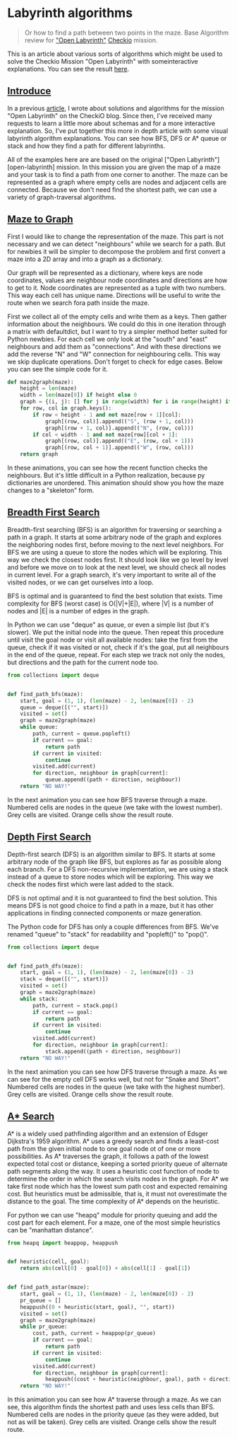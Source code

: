 # Labyrinth algorithms

> Or how to find a path between two points in the maze. 
Base Algorithm review for
["Open Labyrinth"](http://www.checkio.org/mission/open-labyrinth/share/574bd1ded68c9705c5d6f07c6206be12/)
[Checkio](http://www.checkio.org/) mission.


This is an article about various sorts of algorithms which might be used
to solve the Checkio Mission "Open Labyrinth" with someinteractive explanations.
You can see the result [here](http://bryukh.com/labyrinth-algorithms/).

## [Introduce](http://bryukh.com/labyrinth-algorithms/#introduce)

In a previous [article](http://www.checkio.org/blog/find-path/), I wrote
about solutions and algorithms for the mission "Open Labyrinth" on the CheckiO blog.
Since then, I've received many requests to learn a little more about schemas and for a more interactive explanation.
So, I've put together this more in depth article with some visual labyrinth algorithm explanations.
You can see how BFS, DFS or A\* queue or stack and how they find a path for 
different labyrinths.

All of the examples here are are based on the original ["Open Labyrinth"][open-labyrinth] mission.
In this mission you are given the map of a maze 
and your task is to find a path from one corner to another.
The maze can be represented as a graph where empty cells are nodes and adjacent cells are connected.
Because we don't need find the shortest path, we can use a variety of graph-traversal algorithms.

## [Maze to Graph](http://bryukh.com/labyrinth-algorithms/#maze2graph)

First I would like to change the representation of the maze.
This part is not necessary and we can detect "neighbours" while we search for a path.
But for newbies it will be simpler to decompose the problem and first convert
a maze into a 2D array and into a graph as a dictionary.


Our graph will be represented as a dictionary, where keys are node coordinates, 
values are neighbour node coordinates and directions are how to get to it.
Node coordinates are represented as a tuple with two numbers. 
This way each cell has unique name.
Directions will be useful to write the route when we search fora path inside the maze.

First we collect all of the empty cells and write them as a keys.
Then gather information about the neighbours. We could do this in one iteration through
a matrix with defaultdict, but I want to try a simpler method better suited for Python newbies.
For each cell we only look at the "south" and "east" neighbours and add them as "connections".
And with these directions we add the reverse "N" and "W" connection for neighbouring cells.
This way we skip duplicate operations.
Don't forget to check for edge cases. 
Below you can see the simple code for it.

```python
def maze2graph(maze):
    height = len(maze)
    width = len(maze[0]) if height else 0
    graph = {(i, j): [] for j in range(width) for i in range(height) if not maze[i][j]}
    for row, col in graph.keys():
        if row < height - 1 and not maze[row + 1][col]:
            graph[(row, col)].append(("S", (row + 1, col)))
            graph[(row + 1, col)].append(("N", (row, col)))
        if col < width - 1 and not maze[row][col + 1]:
            graph[(row, col)].append(("E", (row, col + 1)))
            graph[(row, col + 1)].append(("W", (row, col)))
    return graph
```

In these animations, you can see how the recent function checks the neighbours.
But it's little difficult in a Python realization, because py dictionaries are unordered.
This animation should show you how the maze changes to a "skeleton" form.

## [Breadth First Search](http://bryukh.com/labyrinth-algorithms/#bfs)

Breadth-first searching (BFS) is an algorithm for traversing or searching a path in a graph.
It starts at some arbitrary node of the graph and explores the neighboring nodes first,
before moving to the next level neighbors. For BFS we are using a queue to store the nodes which
will be exploring. This way we check the closest nodes first. 
It should look like we go level by level and before we move on to look at the next level, we should
check all nodes in current level. For a graph search, it's very important to write all of the visited
nodes, or we can get ourselves into a loop.

BFS is optimal and is guaranteed to find the best solution that exists.
Time complexity for BFS (worst case) is O(|V|+|E|), where |V| is a number of nodes and 
|E| is a number of edges in the graph.

In Python we can use "deque" as queue, or even a simple list (but it's slower).
We put the initial node into the queue.
Then repeat this procedure until visit the goal node or
visit all available nodes: take the first from the queue, check if it was visited or not,
check if it's the goal, put all neighbours in the end of the queue, repeat.
For each step we track not only the nodes, but directions and the path for the current node too.

```python
from collections import deque


def find_path_bfs(maze):
    start, goal = (1, 1), (len(maze) - 2, len(maze[0]) - 2)
    queue = deque([("", start)])
    visited = set()
    graph = maze2graph(maze)
    while queue:
        path, current = queue.popleft()
        if current == goal:
            return path
        if current in visited:
            continue
        visited.add(current)
        for direction, neighbour in graph[current]:
            queue.append((path + direction, neighbour))
    return "NO WAY!"
```

In the next animation you can see how BFS traverse through a maze.
Numbered cells are nodes in the queue (we take with the lowest number).
Grey cells are visited. Orange cells show the result route. 

## [Depth First Search](http://bryukh.com/labyrinth-algorithms/#dfs)

Depth-first search (DFS) is an algorithm similar to BFS.
It starts at some arbitrary node of the graph like BFS, 
but explores as far as possible along each branch.
For a DFS non-recursive implementation, we are using a stack instead of a queue to store nodes
which will be exploring. This way we check the nodes first which were last added to the stack.

DFS is not optimal and it is not guaranteed to find the best solution.
This means DFS is not good choice to find a path in a maze, but it has other applications in 
finding connected components or maze generation.
 
The Python code for DFS has only a couple differences from BFS. We've renamed "queue" to "stack" for readability and "popleft()" to "pop()".

```python
from collections import deque


def find_path_dfs(maze):
    start, goal = (1, 1), (len(maze) - 2, len(maze[0]) - 2)
    stack = deque([("", start)])
    visited = set()
    graph = maze2graph(maze)
    while stack:
        path, current = stack.pop()
        if current == goal:
            return path
        if current in visited:
            continue
        visited.add(current)
        for direction, neighbour in graph[current]:
            stack.append((path + direction, neighbour))
    return "NO WAY!"
```

In the next animation you can see how DFS traverse through a maze.
As we can see for the empty cell DFS works well, but not for "Snake and Short". 
Numbered cells are nodes in the queue (we take with the highest number).
Grey cells are visited. Orange cells show the result route.

## [A\* Search](http://bryukh.com/labyrinth-algorithms/#astar)

A\* is a widely used pathfinding algorithm and an extension of Edsger Dijkstra's 1959 algorithm.
A* uses a greedy search and finds a least-cost path
from the given initial node to one goal node ot of one or more possibilities.
As A\* traverses the graph, it follows a path of the lowest expected total cost or distance,
keeping a sorted priority queue of alternate path segments along the way.
It uses a heuristic cost function of node to determine the order in which the 
search visits nodes in the graph.
For A\* we take first node which has the lowest sum path cost and expected remaining cost.
But heuristics must be admissible, that is, it must not overestimate the distance to the goal.
The time complexity of A\* depends on the heuristic.

For python we can use "heapq" module for priority queuing and
add the cost part for each element.
For a maze, one of the most simple heuristics can be "manhattan distance".

```python
from heapq import heappop, heappush


def heuristic(cell, goal):
    return abs(cell[0] - goal[0]) + abs(cell[1] - goal[1])


def find_path_astar(maze):
    start, goal = (1, 1), (len(maze) - 2, len(maze[0]) - 2)
    pr_queue = []
    heappush((0 + heuristic(start, goal), "", start))
    visited = set()
    graph = maze2graph(maze)
    while pr_queue:
        cost, path, current = heappop(pr_queue)
        if current == goal:
            return path
        if current in visited:
            continue
        visited.add(current)
        for direction, neighbour in graph[current]:
            heappush((cost + heuristic(neighbour, goal), path + direction, neighbour))
    return "NO WAY!"
```

In this animation you can see how A\* traverse through a maze.
As we can see, this algorithm finds the shortest path and uses less cells than BFS.
Numbered cells are nodes in the priority queue (as they were added, but not as will be taken).
Grey cells are visited. Orange cells show the result route.
